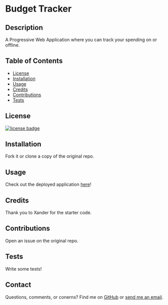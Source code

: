 # Budget Tracker

## Description

A Progressive Web Application where you can track your spending on or offline. 

## Table of Contents

* [License](#license)
* [Installation](#installation)
* [Usage](#usage)
* [Credits](#credits)
* [Contributions](#contributions)
* [Tests](#tests)


## License
    
[![license badge](https://img.shields.io/static/v1?label=license&message=MIT&color=important)](https://opensource.org/licenses/MIT)

## Installation

Fork it or clone a copy of the original repo. 

## Usage

Check out the deployed application [here](https://vast-thicket-23542.herokuapp.com/)!

## Credits

Thank you to Xander for the starter code.

## Contributions

Open an issue on the original repo.

## Tests

Write some tests!

## Contact

Questions, comments, or conerns? Find me on [GitHub](https://github.com/rawagschal/) or [send me an email](mailto:rawagschal@gmail.com).